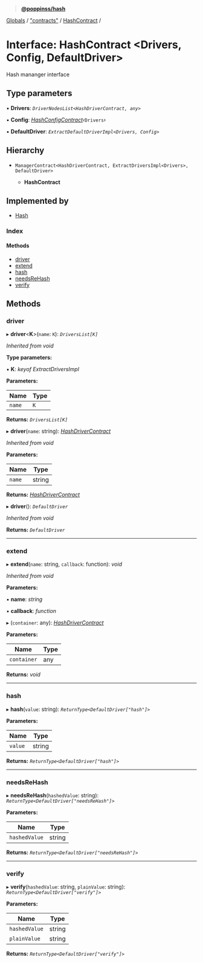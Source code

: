 > **[@poppinss/hash](../README.md)**

[Globals](../README.md) / ["contracts"](../modules/_contracts_.md) / [HashContract](_contracts_.hashcontract.md) /

# Interface: HashContract <**Drivers, Config, DefaultDriver**>

Hash mananger interface

## Type parameters

▪ **Drivers**: *`DriverNodesList<HashDriverContract, any>`*

▪ **Config**: *[HashConfigContract](../modules/_contracts_.md#hashconfigcontract)‹*`Drivers`*›*

▪ **DefaultDriver**: *`ExtractDefaultDriverImpl<Drivers, Config>`*

## Hierarchy

* `ManagerContract<HashDriverContract, ExtractDriversImpl<Drivers>, DefaultDriver>`

  * **HashContract**

## Implemented by

* [Hash](../classes/_hash_.hash.md)

### Index

#### Methods

* [driver](_contracts_.hashcontract.md#driver)
* [extend](_contracts_.hashcontract.md#extend)
* [hash](_contracts_.hashcontract.md#hash)
* [needsReHash](_contracts_.hashcontract.md#needsrehash)
* [verify](_contracts_.hashcontract.md#verify)

## Methods

###  driver

▸ **driver**<**K**>(`name`: `K`): *`DriversList[K]`*

*Inherited from void*

**Type parameters:**

▪ **K**: *keyof ExtractDriversImpl<Drivers>*

**Parameters:**

Name | Type |
------ | ------ |
`name` | `K` |

**Returns:** *`DriversList[K]`*

▸ **driver**(`name`: string): *[HashDriverContract](_contracts_.hashdrivercontract.md)*

*Inherited from void*

**Parameters:**

Name | Type |
------ | ------ |
`name` | string |

**Returns:** *[HashDriverContract](_contracts_.hashdrivercontract.md)*

▸ **driver**(): *`DefaultDriver`*

*Inherited from void*

**Returns:** *`DefaultDriver`*

___

###  extend

▸ **extend**(`name`: string, `callback`: function): *void*

*Inherited from void*

**Parameters:**

▪ **name**: *string*

▪ **callback**: *function*

▸ (`container`: any): *[HashDriverContract](_contracts_.hashdrivercontract.md)*

**Parameters:**

Name | Type |
------ | ------ |
`container` | any |

**Returns:** *void*

___

###  hash

▸ **hash**(`value`: string): *`ReturnType<DefaultDriver["hash"]>`*

**Parameters:**

Name | Type |
------ | ------ |
`value` | string |

**Returns:** *`ReturnType<DefaultDriver["hash"]>`*

___

###  needsReHash

▸ **needsReHash**(`hashedValue`: string): *`ReturnType<DefaultDriver["needsReHash"]>`*

**Parameters:**

Name | Type |
------ | ------ |
`hashedValue` | string |

**Returns:** *`ReturnType<DefaultDriver["needsReHash"]>`*

___

###  verify

▸ **verify**(`hashedValue`: string, `plainValue`: string): *`ReturnType<DefaultDriver["verify"]>`*

**Parameters:**

Name | Type |
------ | ------ |
`hashedValue` | string |
`plainValue` | string |

**Returns:** *`ReturnType<DefaultDriver["verify"]>`*